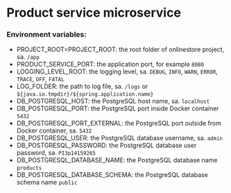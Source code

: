 # Product service microservice

### Environment variables:
- PROJECT_ROOT=PROJECT_ROOT: the root folder of onlinestore project, sa. `/app`
- PRODUCT_SERVICE_PORT: the application port, for example `8080`
- LOGGING_LEVEL_ROOT: the logging level, sa. `DEBUG`, `INFO`, `WARN`, `ERROR`, `TRACE`, `OFF`, `FATAL`
- LOG_FOLDER: the path to log file, sa. `/logs` or `${java.io.tmpdir}/${spring.application.name}`
- DB_POSTGRESQL_HOST: the PostgreSQL host name, sa. `localhost`
- DB_POSTGRESQL_PORT: the PostgreSQL port inside Docker container `5432`
- DB_POSTGRESQL_PORT_EXTERNAL: the PostgreSQL port outside from Docker container, sa. `5432`
- DB_POSTGRESQL_USER: the PostgreSQL database username, sa. `admin`
- DB_POSTGRESQL_PASSWORD: the PostgreSQL database user password, sa. `PI3p14159265`
- DB_POSTGRESQL_DATABASE_NAME: the PostgreSQL database name `products`
- DB_POSTGRESQL_DATABASE_SCHEMA: the PostgreSQL database schema name `public`
